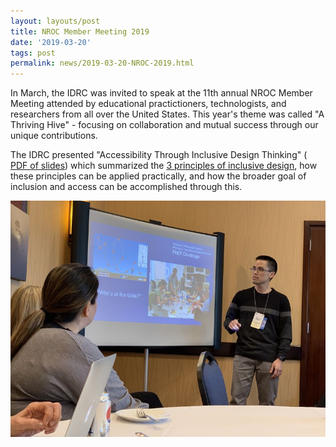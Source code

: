 ```yaml
---
layout: layouts/post
title: NROC Member Meeting 2019
date: '2019-03-20'
tags: post
permalink: news/2019-03-20-NROC-2019.html
---
```

<p>
In March, the IDRC was invited to speak at the 11th annual NROC Member Meeting
attended by educational practictioners, technologists, and researchers from all
over the United States. This year's theme was called "A Thriving Hive" - focusing
on collaboration and mutual success through our unique contributions.
</p>
<p>
The IDRC presented "Accessibility Through Inclusive Design Thinking"
(<a href="https://wiki.fluidproject.org/download/attachments/1707985/NROC%20Member%20Meeting
%202019%20-%20Accessibility%20through%20inclusion.pdf?
version=1&modificationDate=1552341970417&api=v2">
PDF of slides</a>) which summarized the <a href="https://handbook.floeproject.org/TheThreeDimensionsPartOne.html">
3 principles of inclusive design</a>, how these principles can be applied practically, and how
the broader goal of inclusion and access can be accomplished through this.
</p>
<a href="./images/NROC2019.jpg"><img src="./images/NROC2019-thumb.jpg" alt="Jonathan from the IDRC
presenting at the NROC Member Meeting."></a>
